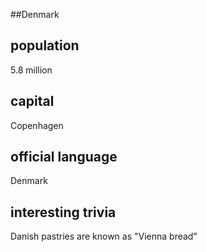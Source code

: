 ##Denmark
## population
5.8 million

## capital
Copenhagen
 
## official language
Denmark

## interesting trivia
Danish pastries are known as "Vienna bread"



